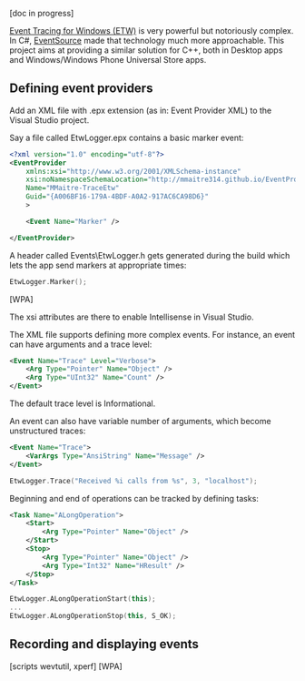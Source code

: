 [doc in progress]

[Event Tracing for Windows (ETW)](http://msdn.microsoft.com/en-us/library/windows/desktop/aa363668(v=vs.85).aspx) is very powerful but notoriously complex. In C#, [EventSource](http://msdn.microsoft.com/en-us/library/system.diagnostics.tracing.eventsource(v=vs.110).aspx) made that technology much more approachable. This project aims at providing a similar solution for C++, both in Desktop apps and Windows/Windows Phone Universal Store apps. 

Defining event providers
---

Add an XML file with .epx extension (as in: Event Provider XML) to the Visual Studio project.

Say a file called EtwLogger.epx contains a basic marker event:

```xml
<?xml version="1.0" encoding="utf-8"?>
<EventProvider
    xmlns:xsi="http://www.w3.org/2001/XMLSchema-instance"
    xsi:noNamespaceSchemaLocation="http://mmaitre314.github.io/EventProvider.xsd"
    Name="MMaitre-TraceEtw" 
    Guid="{A006BF16-179A-4BDF-A0A2-917AC6CA98D6}"
    >

    <Event Name="Marker" />

</EventProvider>
```

A header called Events\EtwLogger.h gets generated during the build which lets the app send markers at appropriate times:

```C++
EtwLogger.Marker();
```

[WPA]

The xsi attributes are there to enable Intellisense in Visual Studio.

The XML file supports defining more complex events. For instance, an event can have arguments and a trace level:

```xml
<Event Name="Trace" Level="Verbose">
    <Arg Type="Pointer" Name="Object" />
    <Arg Type="UInt32" Name="Count" />
</Event>
```

The default trace level is Informational.

An event can also have variable number of arguments, which become unstructured traces:

```xml
<Event Name="Trace">
    <VarArgs Type="AnsiString" Name="Message" />
</Event>
```

```C++
EtwLogger.Trace("Received %i calls from %s", 3, "localhost");
```

Beginning and end of operations can be tracked by defining tasks:

```xml
<Task Name="ALongOperation">
    <Start>
        <Arg Type="Pointer" Name="Object" />
    </Start>
    <Stop>
        <Arg Type="Pointer" Name="Object" />
        <Arg Type="Int32" Name="HResult" />
    </Stop>
</Task>
```

```C++
EtwLogger.ALongOperationStart(this);
...
EtwLogger.ALongOperationStop(this, S_OK);
```

Recording and displaying events
---

[scripts wevtutil, xperf]
[WPA]

